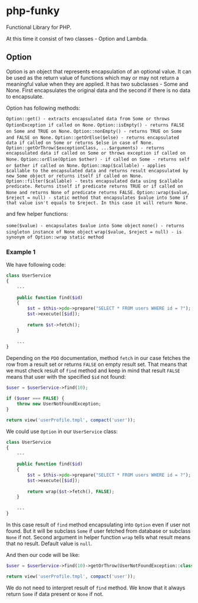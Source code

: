 # php-funky
Functional Library for PHP.

At this time it consist of two classes - Option and Lambda.

## Option
Option is an object that represents encapsulation of an optional value. It can be used as the return value of functions which may or may not return a meaningful value when they are applied.
It has two subclasses - Some and None. First encapsulates the original data and the second if there is no data to encapsulate. 

Option has following methods:

`Option::get() - extracts encapsulated data from Some or throws OptionException if called on None.`
`Option::isEmpty() - returns FALSE on Some and TRUE on None.`
`Option::nonEmpty() - returns TRUE on Some and FALSE on None.`
`Option::getOrElse($else) - returns encapsulated data if called on Some or returns $else in case of None.`
`Option::getOrThrow($exceptionClass, ...$arguments) - returns encapsulated data if called on Some or throws exception if called on None.`
`Option::orElse(Option $other) - if called on Some - returns self or $other if called on None.`
`Option::map($callable) - applies $callable to the encapsulated data and returns result encapsulated by new Some object or returns itself if called on None.`
`Option::filter($callable) - tests encapsulated data using $callable predicate. Returns itself if predicate returns TRUE or if called on None and returns None of predicate returns FALSE.`
`Option::wrap($value, $reject = null) - static method that encapsulates $value into Some if that value isn't equals to $reject. In this case it will return None.`

and few helper functions:

`some($value) - encapsulates $value into Some object`
`none() - returns singleton instance of None object`
`wrap($value, $reject = null) - is synonym of Option::wrap static method`

### Example 1

We have following code:

```php
class UserService 
{
    ...
    
    public function find($id)
    {
        $st = $this->pdo->prepare("SELECT * FROM users WHERE id = ?");
        $st->execute([$id]);
        
        return $st->fetch();
    }
    
    ...
}
```

Depending on the `PDO` documentation, method `fetch` in our case fetches the row from a result set or returns `FALSE` on empty result set. 
That means that we must check result of `find` method and keep in mind that result `FALSE` means that user with the specified `$id` not found:

```php
$user = $userService->find(10);

if ($user === FALSE) {
    throw new UserNotFoundException;
}

return view('userProfile.tmpl', compact('user'));
```

We could use `Option` in our `UserService` class:

```php
class UserService 
{
    ...
    
    public function find($id)
    {
        $st = $this->pdo->prepare("SELECT * FROM users WHERE id = ?");
        $st->execute([$id]);
        
        return wrap($st->fetch(), FALSE);
    }
    
    ...
}
```

In this case result of `find` method encapsulating into `Option` even if user not found. But it will be subclass `Some` if user fetched from database or subclass `None` if not. Second argument in helper function `wrap` tells what result means that no result. Default value is `null`.

And then our code will be like:

```php
$user = $userService->find(10)->getOrThrow(UserNotFoundException::class);

return view('userProfile.tmpl', compact('user'));
```

We do not need to interpret result of `find` method. We know that it always return `Some` if data present or `None` if not.
